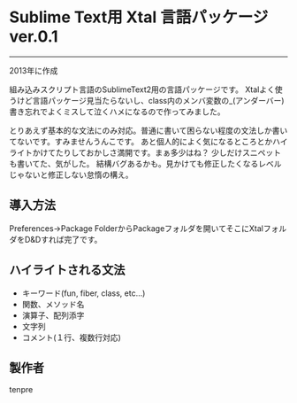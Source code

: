 # Sublime Text用 Xtal 言語パッケージ ver.0.1
----

2013年に作成

組み込みスクリプト言語のSublimeText2用の言語パッケージです。
Xtalよく使うけど言語パッケージ見当たらないし、class内のメンバ変数の_(アンダーバー)書き忘れでよくミスして泣くハメになるので作ってみました。

とりあえず基本的な文法にのみ対応。普通に書いて困らない程度の文法しか書いてないです。すみませんうんこです。
あと個人的によく気になるところとかハイライトかけてたりしておかしさ満開です。まぁ多少はね？
少しだけスニペットも書いてた、気がした。
結構バグあるかも。見かけても修正したくなるレベルじゃないと修正しない怠惰の構え。

## 導入方法

Preferences->Package FolderからPackageフォルダを開いてそこにXtalフォルダをD&Dすれば完了です。

## ハイライトされる文法

* キーワード(fun, fiber, class, etc...)
* 関数、メソッド名
* 演算子、配列添字
* 文字列
* コメント(１行、複数行対応)

## 製作者

tenpre
